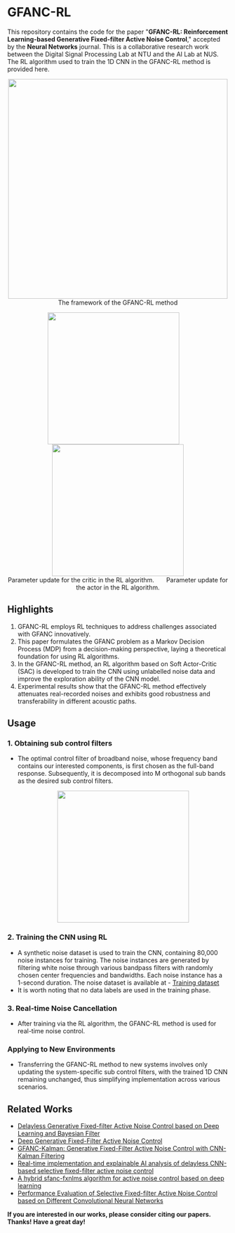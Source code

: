 # GFANC-RL

This repository contains the code for the paper "**GFANC-RL: Reinforcement Learning-based Generative Fixed-filter Active Noise Control**," accepted by the **Neural Networks** journal. This is a collaborative research work between the Digital Signal Processing Lab at NTU and the AI Lab at NUS. The RL algorithm used to train the 1D CNN in the GFANC-RL method is provided here.

<p align="center">
  <img src="https://github.com/Luo-Zhengding/GFANC-RL/assets/95018034/07d44cdd-b60a-44b4-b1c5-6442d925b7f4" width="500"><br>
  The framework of the GFANC-RL method
</p>

<p align="center">
  <img src="https://github.com/Luo-Zhengding/GFANC-RL/assets/95018034/c44ad8c5-dafb-4811-b169-fb3ebdafd9ec" width="300" style="margin-right: 20px;">
  <img src="https://github.com/Luo-Zhengding/GFANC-RL/assets/95018034/04d1ab12-beb7-4123-b680-4cf8b91d3173" width="300"><br>
  Parameter update for the critic in the RL algorithm. &nbsp; &nbsp; &nbsp; Parameter update for the actor in the RL algorithm.
</p>

## Highlights
1. GFANC-RL employs RL techniques to address challenges associated with GFANC innovatively.
2. This paper formulates the GFANC problem as a Markov Decision Process (MDP) from a decision-making perspective, laying a theoretical foundation for using RL algorithms.
3. In the GFANC-RL method, an RL algorithm based on Soft Actor-Critic (SAC) is developed to train the CNN using unlabelled noise data and improve the exploration ability of the CNN model.
4. Experimental results show that the GFANC-RL method effectively attenuates real-recorded noises and exhibits good robustness and transferability in different acoustic paths.

## Usage
### 1. Obtaining sub control filters
- The optimal control filter of broadband noise, whose frequency band contains our interested components, is first chosen as the full-band response. Subsequently, it is decomposed into M orthogonal sub bands as the desired sub control filters.
  <p align="center">
  <img src="https://github.com/Luo-Zhengding/GFANC-RL/assets/95018034/3e6c9c78-b194-42c5-bb15-427e04b6a0d7" width="300">
  </p>


### 2. Training the CNN using RL
- A synthetic noise dataset is used to train the CNN, containing 80,000 noise instances for training. The noise instances are generated by filtering white noise through various bandpass filters with randomly chosen center frequencies and bandwidths. Each noise instance has a 1-second duration. The noise dataset is available at - [Training dataset](https://drive.google.com/file/d/1hs7_eHITxL16HeugjQoqYFTs-Cm7J-Tq/view?pli=1)
- It is worth noting that no data labels are used in the training phase.

### 3. Real-time Noise Cancellation
- After training via the RL algorithm, the GFANC-RL method is used for real-time noise control.

### Applying to New Environments
- Transferring the GFANC-RL method to new systems involves only updating the system-specific sub control filters, with the trained 1D CNN remaining unchanged, thus simplifying implementation across various scenarios.

## Related Works
- [Delayless Generative Fixed-filter Active Noise Control based on Deep Learning and Bayesian Filter](https://ieeexplore.ieee.org/document/10339836/)
- [Deep Generative Fixed-Filter Active Noise Control](https://arxiv.org/pdf/2303.05788)
- [GFANC-Kalman: Generative Fixed-Filter Active Noise Control with CNN-Kalman Filtering](https://ieeexplore.ieee.org/document/10323505)
- [Real-time implementation and explainable AI analysis of delayless CNN-based selective fixed-filter active noise control](https://www.sciencedirect.com/science/article/abs/pii/S0888327024002620)
- [A hybrid sfanc-fxnlms algorithm for active noise control based on deep learning](https://arxiv.org/pdf/2208.08082)
- [Performance Evaluation of Selective Fixed-filter Active Noise Control based on Different Convolutional Neural Networks](https://arxiv.org/pdf/2208.08440)

**If you are interested in our works, please consider citing our papers. Thanks! Have a great day!**
